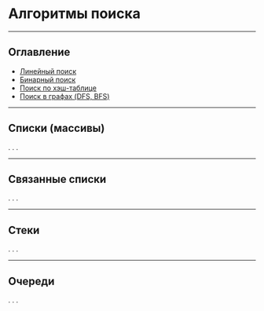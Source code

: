 <h1>Алгоритмы поиска</h1>

---

<!-- Оглавление -->
<h2>Оглавление</h2>
<nav>
  <ul>
    <li><a href="#раздел-1">Линейный поиск</a></li>
    <li><a href="#раздел-2">Бинарный поиск</a></li>
    <li><a href="#раздел-3">Поиск по хэш-таблице</a></li>
    <li><a href="#раздел-4">Поиск в графах (DFS, BFS)</a></li>
  </ul>
</nav>

---

<!-- Разделы -->
<h2 id="раздел-1">Списки (массивы)</h2>
    <p>. . .</p>

---

<h2 id="раздел-2">Связанные списки</h2>
    <p>. . .</p>

---

<h2 id="раздел-3">Стеки</h2>
    <p>. . .</p>

---

<h2 id="раздел-4">Очереди</h2>
    <p>. . .</p>
